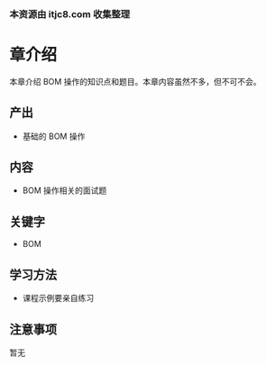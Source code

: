 ### 本资源由 itjc8.com 收集整理
# 章介绍

本章介绍 BOM 操作的知识点和题目。本章内容虽然不多，但不可不会。

## 产出

- 基础的 BOM 操作

## 内容

- BOM 操作相关的面试题 

## 关键字

- BOM

## 学习方法

- 课程示例要亲自练习

## 注意事项

暂无